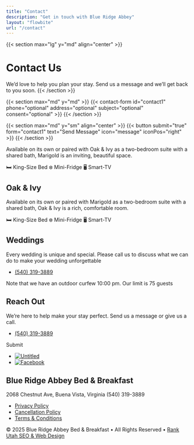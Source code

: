 ```yaml
---
title: "Contact"
description: "Get in touch with Blue Ridge Abbey"
layout: "flowbite"
url: "/contact"
---
```


{{< section max="lg" y="md" align="center" >}}
# Contact Us
We’d love to help you plan your stay. Send us a message and we’ll get back to you soon.
{{< /section >}}

{{< section max="md" y="md" >}}
{{< contact-form id="contact1" phone="optional" address="optional" subject="optional" consent="optional" >}}
{{< /section >}}

{{< section max="md" y="sm" align="center" >}}
{{< button submit="true" form="contact1" text="Send Message" icon="message" iconPos="right" >}}
{{< /section >}}

Available on its own or paired with Oak & Ivy as a two-bedroom suite with a shared bath, Marigold is an inviting, beautiful space.

🛏️ King-Size Bed
❄️ Mini-Fridge
🖥️ Smart-TV

## Oak & Ivy

Available on its own or paired with Marigold as a two-bedroom suite with a shared bath, Oak & Ivy is a rich, comfortable room.

🛏️ King-Size Bed
❄️ Mini-Fridge
🖥️ Smart-TV

## Weddings

Every wedding is unique and special. Please call us to discuss what we can do to make your wedding unforgettable

*   [(540) 319-3889](tel:5403193889)

Note that we have an outdoor curfew 10:00 pm.
Our limit is 75 guests

## Reach Out

We’re here to help make your stay perfect. Send us a message or give us a call.

*   [(540) 319-3889](tel:5403193889)

Submit

*   [![Untitled](/media/1c9747ed.png)](https://www.instagram.com/blueridgeabbeybnb/)
*   [![Facebook](/media/c5f06ace.png)](https://www.facebook.com/profile.php?id=61572662697478)

## Blue Ridge Abbey Bed & Breakfast
2068 Chestnut Ave, Buena Vista, Virginia
(540) 319-3889

*   [Privacy Policy](https://secure.thinkreservations.com/blueridgeabbey/reservations/privacy-policy)
*   [Cancellation Policy](https://secure.thinkreservations.com/blueridgeabbey/reservations/cancellation-policy)
*   [Terms & Conditions](https://secure.thinkreservations.com/blueridgeabbey/reservations/terms-and-conditions)

© 2025 Blue Ridge Abbey Bed & Breakfast • All Rights Reserved • [Rank Utah SEO & Web Design](https://rankutah.com/)
